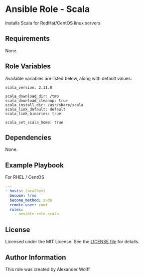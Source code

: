 # Ansible Role - Scala

Installs Scala for RedHat/CentOS linux servers.

## Requirements

None.

## Role Variables

Available variables are listed below, along with default values:

    scala_version: 2.11.8

    scala_download_dir: /tmp
    scala_download_cleanup: true
    scala_install_dir: /usr/share/scala
    scala_link_default: default
    scala_link_binaries: true

    scala_set_scala_home: true

## Dependencies

None.

## Example Playbook

For RHEL / CentOS

```yaml
---
- hosts: localhost
  become: true
  become_method: sudo
  remote_user: root
  roles:
    - ansible-role-scala
```
## License

Licensed under the MIT License. See the [LICENSE file](LICENSE) for details.

## Author Information

This role was created by Alexander Wolff.
